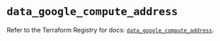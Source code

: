 # `data_google_compute_address`

Refer to the Terraform Registry for docs: [`data_google_compute_address`](https://registry.terraform.io/providers/hashicorp/google/5.13.0/docs/data-sources/compute_address).
